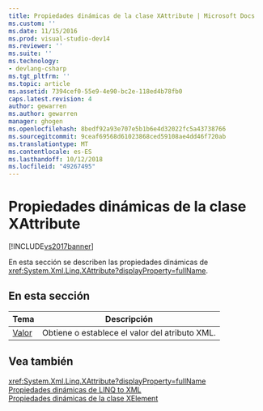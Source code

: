 ```yaml
---
title: Propiedades dinámicas de la clase XAttribute | Microsoft Docs
ms.custom: ''
ms.date: 11/15/2016
ms.prod: visual-studio-dev14
ms.reviewer: ''
ms.suite: ''
ms.technology:
- devlang-csharp
ms.tgt_pltfrm: ''
ms.topic: article
ms.assetid: 7394cef0-55e9-4e90-bc2e-118ed4b78fb0
caps.latest.revision: 4
author: gewarren
ms.author: gewarren
manager: ghogen
ms.openlocfilehash: 8bedf92a93e707e5b1b6e4d32022fc5a43738766
ms.sourcegitcommit: 9ceaf69568d61023868ced59108ae4dd46f720ab
ms.translationtype: MT
ms.contentlocale: es-ES
ms.lasthandoff: 10/12/2018
ms.locfileid: "49267495"
---
```

# <a name="xattribute-class-dynamic-properties"></a>Propiedades dinámicas de la clase XAttribute
[!INCLUDE[vs2017banner](../includes/vs2017banner.md)]

En esta sección se describen las propiedades dinámicas de <xref:System.Xml.Linq.XAttribute?displayProperty=fullName>.  
  
## <a name="in-this-section"></a>En esta sección  
  
|Tema|Descripción|  
|-----------|-----------------|  
|[Valor](../designers/value-xattribute-dynamic-property.md)|Obtiene o establece el valor del atributo XML.|  
  
## <a name="see-also"></a>Vea también  
 <xref:System.Xml.Linq.XAttribute?displayProperty=fullName>   
 [Propiedades dinámicas de LINQ to XML](../designers/linq-to-xml-dynamic-properties.md)   
 [Propiedades dinámicas de la clase XElement](../designers/xelement-class-dynamic-properties.md)



